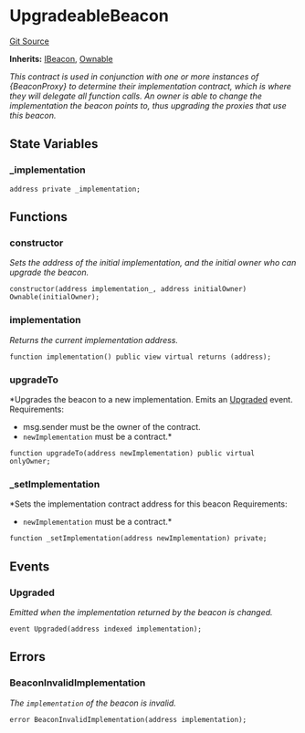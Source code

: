 # UpgradeableBeacon
[Git Source](https://github.com/metacontract/mc/blob/d41f04df9ea19494be75c66f344b8104caf03cd2/resources/devkit/api-reference/Flattened.sol)

**Inherits:**
[IBeacon](/resources/devkit/api-reference/Flattened.sol/interface.IBeacon), [Ownable](/resources/devkit/api-reference/Flattened.sol/abstract.Ownable)

*This contract is used in conjunction with one or more instances of {BeaconProxy} to determine their
implementation contract, which is where they will delegate all function calls.
An owner is able to change the implementation the beacon points to, thus upgrading the proxies that use this beacon.*


## State Variables
### _implementation

```solidity
address private _implementation;
```


## Functions
### constructor

*Sets the address of the initial implementation, and the initial owner who can upgrade the beacon.*


```solidity
constructor(address implementation_, address initialOwner) Ownable(initialOwner);
```

### implementation

*Returns the current implementation address.*


```solidity
function implementation() public view virtual returns (address);
```

### upgradeTo

*Upgrades the beacon to a new implementation.
Emits an [Upgraded](/resources/devkit/api-reference/Flattened.sol/contract.UpgradeableBeacon#upgraded) event.
Requirements:
- msg.sender must be the owner of the contract.
- `newImplementation` must be a contract.*


```solidity
function upgradeTo(address newImplementation) public virtual onlyOwner;
```

### _setImplementation

*Sets the implementation contract address for this beacon
Requirements:
- `newImplementation` must be a contract.*


```solidity
function _setImplementation(address newImplementation) private;
```

## Events
### Upgraded
*Emitted when the implementation returned by the beacon is changed.*


```solidity
event Upgraded(address indexed implementation);
```

## Errors
### BeaconInvalidImplementation
*The `implementation` of the beacon is invalid.*


```solidity
error BeaconInvalidImplementation(address implementation);
```

